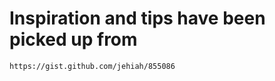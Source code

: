# Inspiration and tips have been picked up from 

```
https://gist.github.com/jehiah/855086





```

